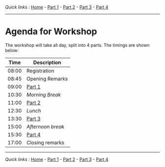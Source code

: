 *Quick links :*
[Home](/README.md) - [Part 1](part1/README.md) - [Part 2](part2/README.md) - [Part 3](part3/README.md) - [Part 4](part4/README.md)
***

# Agenda for Workshop

The workshop will take all day, split into 4 parts.  The timings are shown below:

| Time  | Description                |
|-------|----------------------------|
| 08:00 | Registration               |
| 08:45 | Opening Remarks            |
| 09:00 | [Part 1](part1/README.md) |
| 10:30 | *Morning Break*            |
| 11:00 | [Part 2](part2/README.md) |
| 12:30 | *Lunch*                    |
| 13:30 | [Part 3](part3/README.md) |
| 15:00 | *Afternoon break*          |
| 15:30 | [Part 4](part4/README.md) |
| 17:00 | Closing remarks            |

***
*Quick links :*
[Home](/README.md) - [Part 1](part1/README.md) - [Part 2](part2/README.md) - [Part 3](part3/README.md) - [Part 4](part4/README.md)
